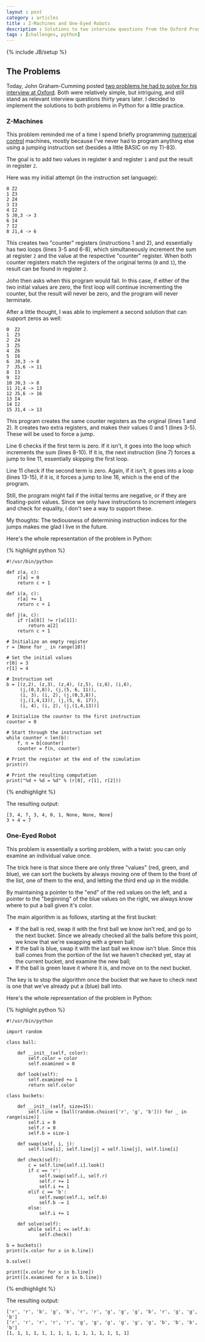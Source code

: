 ```yaml
---
layout : post
category : articles
title : Z-Machines and One-Eyed Robots
description : Solutions to two interview questions from the Oxford Programming Research Group (circa 1980) in Python.
tags : [challenges, python]
---
```

{% include JB/setup %}

## The Problems
Today, John Graham-Cumming posted
[two problems he had to solve for his interview at
Oxford](http://blog.jgc.org/2013/05/the-two-problems-i-had-to-solve-in-my.html).
Both were relatively simple, but intriguing, and still stand as relevant
interview questions thirty years later. I decided to implement the solutions to
both problems in Python for a little practice.

### Z-Machines
This problem reminded me of a time I spend briefly programming [numerical
control](http://en.wikipedia.org/wiki/Numerical_control) machines, mostly
because I've never had to program anything else using a jumping instruction set
(besides a little BASIC on my TI-83).

The goal is to add two values in register `0` and register `1` and put the
result in register `2`.

Here was my initial attempt (in the instruction set language):

    0 Z2
    1 Z3
    2 Z4
    3 I3
    4 I2
    5 J0,3 -> 3
    6 I4
    7 I2
    8 J1,4 -> 6

This creates two "counter" registers (instructions 1 and 2), and essentially has
two loops (lines 3-5 and 6-8), which simultaneously increment the sum at
register `2` and the value at the respective "counter" register. When both
counter registers match the registers of the original terms (`0` and `1`), the
result can be found in register `2`.

John then asks when this program  would fail. In this case, if either of the two
initial values are zero, the first loop will continue incrementing the counter,
but the result will never be zero, and the program will never terminate.

After a little thought, I was able to implement a second solution that can
support zeros as well:

    0  Z2
    1  Z3
    2  Z4
    3  Z5
    4  Z6
    5  I6
    6  J0,3 -> 8
    7  J5,6 -> 11
    8  I3
    9  I2
    10 J0,3 -> 8
    11 J1,4 -> 13
    12 J5,6 -> 16
    13 I4
    14 I2
    15 J1,4 -> 13

This program creates the same counter registers as the original (lines 1 and 2).
It creates two extra registers, and makes their values 0 and 1 (lines 3-5).
These will be used to force a jump.

Line 6 checks if the first term is zero. If it isn't, it goes into the loop
which increments the sum (lines 8-10). If it is, the next instruction (line 7)
forces a jump to line 11, essentially skipping the first loop.

Line 11 check if the second term is zero. Again, if it isn't, it goes into a
loop (lines 13-15), if it is, it forces a jump to line 16, which is the end of
the program.

Still, the program might fail if the initial terms are negative, or if they are
floating-point values. Since we only have instructions to increment integers and
check for equality, I don't see a way to support these.

My thoughts: The tediousness of determining instruction indices for the jumps
makes me glad I live in the future.

Here's the whole representation of the problem in Python:

{% highlight python %}

    #!/usr/bin/python
    
    def z(a, c):
        r[a] = 0
        return c + 1
    
    def i(a, c):
        r[a] += 1
        return c + 1
    
    def j(a, c):
        if r[a[0]] != r[a[1]]:
            return a[2]
        return c + 1
    
    # Initialize an empty register
    r = [None for _ in range(10)]
    
    # Set the initial values
    r[0] = 3
    r[1] = 4
    
    # Instruction set
    b = [(z,2), (z,3), (z,4), (z,5), (z,6), (i,6),
         (j,(0,3,8)), (j,(5, 6, 11)),
         (i, 3), (i, 2), (j,(0,3,8)),
         (j,(1,4,13)), (j,(5, 6, 17)),
         (i, 4), (i, 2), (j,(1,4,13))]
    
    # Initialize the counter to the first instruction
    counter = 0
    
    # Start through the instruction set
    while counter < len(b):
        f, n = b[counter]
        counter = f(n, counter)
    
    # Print the register at the end of the simulation
    print(r)
    
    # Print the resulting computation
    print("%d + %d = %d" % (r[0], r[1], r[2]))

{% endhighlight %}

The resulting output:

    [3, 4, 7, 3, 4, 0, 1, None, None, None]
    3 + 4 = 7

### One-Eyed Robot
This problem is essentially a sorting problem, with a twist: you can only
examine an individual value once.

The trick here is that since there are only three "values" (red, green, and
blue), we can sort the buckets by always moving one of them to the front of the
list, one of them to the end, and letting the third end up in the middle.

By maintaining a pointer to the "end" of the red values on the left, and a
pointer to the "beginning" of the blue values on the right, we always know where
to put a ball given it's color.

The main algorithm is as follows, starting at the first bucket:

 * If the ball is red, swap it with the first ball we know isn't red, and go to
   the next bucket. Since we already checked all the balls before this point, we
   know that we're swapping with a green ball;
 * If the ball is blue, swap it with the last ball we know isn't blue. Since
   this ball comes from the portion of the list we haven't checked yet, stay at
   the current bucket, and examine the new ball;
 * If the ball is green leave it where it is, and move on to the next bucket.

The key is to stop the algorithm once the bucket that we have to check next is
one that we've already put a (blue) ball into.

Here's the whole representation of the problem in Python:

{% highlight python %}

    #!/usr/bin/python
    
    import random
    
    class ball:
    
        def __init__(self, color):
            self.color = color
            self.examined = 0
    
        def look(self):
            self.examined += 1
            return self.color
    
    class buckets:
    
        def __init__(self, size=15):
            self.line = [ball(random.choice(['r', 'g', 'b'])) for _ in range(size)]
            self.i = 0
            self.r = 0
            self.b = size-1
    
        def swap(self, i, j):
            self.line[i], self.line[j] = self.line[j], self.line[i]
    
        def check(self):
            c = self.line[self.i].look()
            if c == 'r':
                self.swap(self.i, self.r)
                self.r += 1
                self.i += 1
            elif c == 'b':
                self.swap(self.i, self.b)
                self.b -= 1
            else:
                self.i += 1
    
        def solve(self):
            while self.i <= self.b:
                self.check()
    
    b = buckets()
    print([x.color for x in b.line])
    
    b.solve()
    
    print([x.color for x in b.line])
    print([x.examined for x in b.line])

{% endhighlight %}

The resulting output:

    ['r', 'r', 'b', 'g', 'b', 'r', 'r', 'g', 'g', 'g', 'b', 'r', 'g', 'g', 'b']
    ['r', 'r', 'r', 'r', 'r', 'g', 'g', 'g', 'g', 'g', 'g', 'b', 'b', 'b', 'b']
    [1, 1, 1, 1, 1, 1, 1, 1, 1, 1, 1, 1, 1, 1, 1]

